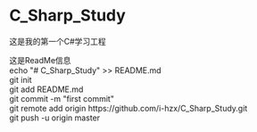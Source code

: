 # C_Sharp_Study<br>
这是我的第一个C#学习工程<br>
<p>
这是ReadMe信息<br>
echo "# C_Sharp_Study" >> README.md<br>
git init<br>
git add README.md<br>
git commit -m "first commit"<br>
git remote add origin https://github.com/i-hzx/C_Sharp_Study.git<br>
git push -u origin master<br>
